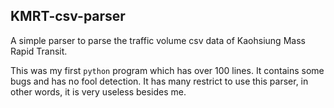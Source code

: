 KMRT-csv-parser
----------
A simple parser to parse the traffic volume csv data of Kaohsiung Mass Rapid Transit.  

This was my first `python` program which has over 100 lines. It contains some bugs and has no fool detection. It has many restrict to use this parser, in other words, it is very useless besides me.  

